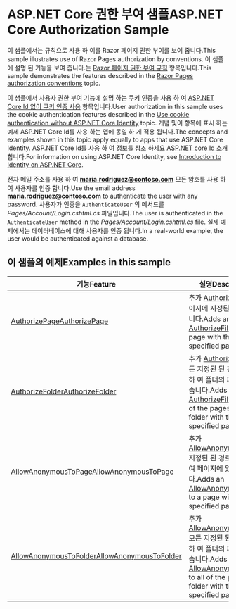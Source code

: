 # <a name="aspnet-core-authorization-sample"></a><span data-ttu-id="1eee5-101">ASP.NET Core 권한 부여 샘플</span><span class="sxs-lookup"><span data-stu-id="1eee5-101">ASP.NET Core Authorization Sample</span></span>

<span data-ttu-id="1eee5-102">이 샘플에서는 규칙으로 사용 하 여를 Razor 페이지 권한 부여를 보여 줍니다.</span><span class="sxs-lookup"><span data-stu-id="1eee5-102">This sample illustrates use of Razor Pages authorization by conventions.</span></span> <span data-ttu-id="1eee5-103">이 샘플에 설명 된 기능을 보여 줍니다.는 [Razor 페이지 권한 부여 규칙](https://docs.microsoft.com/aspnet/core/security/authorization/razor-pages-authorization) 항목입니다.</span><span class="sxs-lookup"><span data-stu-id="1eee5-103">This sample demonstrates the features described in the [Razor Pages authorization conventions](https://docs.microsoft.com/aspnet/core/security/authorization/razor-pages-authorization) topic.</span></span>

<span data-ttu-id="1eee5-104">이 샘플에서 사용자 권한 부여 기능에 설명 하는 쿠키 인증을 사용 하 여 [ASP.NET Core Id 없이 쿠키 인증 사용](https://docs.microsoft.com/aspnet/core/security/authentication/cookie) 항목입니다.</span><span class="sxs-lookup"><span data-stu-id="1eee5-104">User authorization in this sample uses the cookie authentication features described in the [Use cookie authentication without ASP.NET Core Identity](https://docs.microsoft.com/aspnet/core/security/authentication/cookie) topic.</span></span> <span data-ttu-id="1eee5-105">개념 및이 항목에 표시 하는 예제 ASP.NET Core Id를 사용 하는 앱에 동일 하 게 적용 됩니다.</span><span class="sxs-lookup"><span data-stu-id="1eee5-105">The concepts and examples shown in this topic apply equally to apps that use ASP.NET Core Identity.</span></span> <span data-ttu-id="1eee5-106">ASP.NET Core Id를 사용 하 여 정보를 참조 하세요 [ASP.NET core Id 소개](https://docs.microsoft.com/aspnet/core/security/authentication/identity)합니다.</span><span class="sxs-lookup"><span data-stu-id="1eee5-106">For information on using ASP.NET Core Identity, see [Introduction to Identity on ASP.NET Core](https://docs.microsoft.com/aspnet/core/security/authentication/identity).</span></span>

<span data-ttu-id="1eee5-107">전자 메일 주소를 사용 하 여 **maria.rodriguez@contoso.com** 모든 암호를 사용 하 여 사용자를 인증 합니다.</span><span class="sxs-lookup"><span data-stu-id="1eee5-107">Use the email address **maria.rodriguez@contoso.com** to authenticate the user with any password.</span></span> <span data-ttu-id="1eee5-108">사용자가 인증을 `AuthenticateUser` 의 메서드를 *Pages/Account/Login.cshtml.cs* 파일입니다.</span><span class="sxs-lookup"><span data-stu-id="1eee5-108">The user is authenticated in the `AuthenticateUser` method in the *Pages/Account/Login.cshtml.cs* file.</span></span> <span data-ttu-id="1eee5-109">실제 예제에서는 데이터베이스에 대해 사용자를 인증 됩니다.</span><span class="sxs-lookup"><span data-stu-id="1eee5-109">In a real-world example, the user would be authenticated against a database.</span></span>

## <a name="examples-in-this-sample"></a><span data-ttu-id="1eee5-110">이 샘플의 예제</span><span class="sxs-lookup"><span data-stu-id="1eee5-110">Examples in this sample</span></span>

| <span data-ttu-id="1eee5-111">기능</span><span class="sxs-lookup"><span data-stu-id="1eee5-111">Feature</span></span> | <span data-ttu-id="1eee5-112">설명</span><span class="sxs-lookup"><span data-stu-id="1eee5-112">Description</span></span> |
| --- | --- |
| [<span data-ttu-id="1eee5-113">AuthorizePage</span><span class="sxs-lookup"><span data-stu-id="1eee5-113">AuthorizePage</span></span>](https://docs.microsoft.com/dotnet/api/microsoft.extensions.dependencyinjection.pageconventioncollectionextensions.authorizepage) | <span data-ttu-id="1eee5-114">추가 [AuthorizeFilter](https://docs.microsoft.com/dotnet/api/microsoft.aspnetcore.mvc.authorization.authorizefilter) 페이지에 지정된 된 경로입니다.</span><span class="sxs-lookup"><span data-stu-id="1eee5-114">Adds an [AuthorizeFilter](https://docs.microsoft.com/dotnet/api/microsoft.aspnetcore.mvc.authorization.authorizefilter) to the page with the specified path.</span></span> |
| [<span data-ttu-id="1eee5-115">AuthorizeFolder</span><span class="sxs-lookup"><span data-stu-id="1eee5-115">AuthorizeFolder</span></span>](https://docs.microsoft.com/dotnet/api/microsoft.extensions.dependencyinjection.pageconventioncollectionextensions.authorizefolder) | <span data-ttu-id="1eee5-116">추가 [AuthorizeFilter](https://docs.microsoft.com/dotnet/api/microsoft.aspnetcore.mvc.authorization.authorizefilter) 모든 지정된 된 경로 사용 하 여 폴더의 페이지에 있습니다.</span><span class="sxs-lookup"><span data-stu-id="1eee5-116">Adds an [AuthorizeFilter](https://docs.microsoft.com/dotnet/api/microsoft.aspnetcore.mvc.authorization.authorizefilter) to all of the pages in a folder with the specified path.</span></span> |
| [<span data-ttu-id="1eee5-117">AllowAnonymousToPage</span><span class="sxs-lookup"><span data-stu-id="1eee5-117">AllowAnonymousToPage</span></span>](https://docs.microsoft.com/dotnet/api/microsoft.extensions.dependencyinjection.pageconventioncollectionextensions.allowanonymoustopage) | <span data-ttu-id="1eee5-118">추가 [AllowAnonymousFilter](https://docs.microsoft.com/dotnet/api/microsoft.aspnetcore.mvc.authorization.allowanonymousfilter) 지정된 된 경로 사용 하 여 페이지에 있습니다.</span><span class="sxs-lookup"><span data-stu-id="1eee5-118">Adds an [AllowAnonymousFilter](https://docs.microsoft.com/dotnet/api/microsoft.aspnetcore.mvc.authorization.allowanonymousfilter) to a page with the specified path.</span></span> |
| [<span data-ttu-id="1eee5-119">AllowAnonymousToFolder</span><span class="sxs-lookup"><span data-stu-id="1eee5-119">AllowAnonymousToFolder</span></span>](https://docs.microsoft.com/dotnet/api/microsoft.extensions.dependencyinjection.pageconventioncollectionextensions.allowanonymoustofolder) | <span data-ttu-id="1eee5-120">추가 [AllowAnonymousFilter](https://docs.microsoft.com/dotnet/api/microsoft.aspnetcore.mvc.authorization.allowanonymousfilter) 모든 지정된 된 경로 사용 하 여 폴더의 페이지에 있습니다.</span><span class="sxs-lookup"><span data-stu-id="1eee5-120">Adds an [AllowAnonymousFilter](https://docs.microsoft.com/dotnet/api/microsoft.aspnetcore.mvc.authorization.allowanonymousfilter) to all of the pages in a folder with the specified path.</span></span> |
